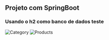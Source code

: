 <h2> Projeto com SpringBoot </h2> 
<h3> Usando o h2 como banco de dados teste </h3>

![Category](https://user-images.githubusercontent.com/76880150/112369821-6a973700-8cbb-11eb-8a73-8af25c3a11a7.png)
![Products](https://user-images.githubusercontent.com/76880150/112369825-6b2fcd80-8cbb-11eb-95dd-1ac5366d2235.png)
